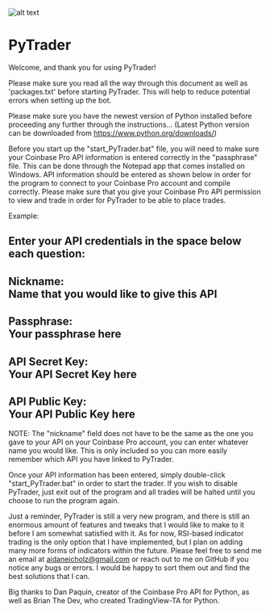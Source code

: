 ![alt text](https://github.com/AidanE122/PyTrader/blob/main]/image.jpg?raw=true)

# PyTrader
Welcome, and thank you for using PyTrader!

Please make sure you read all the way through this document as well as 
'packages.txt' before starting PyTrader. This will help to reduce potential
errors when setting up the bot.

Please make sure you have the newest version of Python installed before
proceeding any further through the instructions...
(Latest Python version can be downloaded from https://www.python.org/downloads/)

Before you start up the "start_PyTrader.bat" file, you will need to make sure 
your Coinbase Pro API information is entered correctly in the "passphrase" file. 
This can be done through the Notepad app that comes installed on Windows. API 
information should be entered as shown below in order for the program to connect
to your Coinbase Pro account and compile correctly. Please make sure that you give
your Coinbase Pro API permission to view and trade in order for PyTrader to be 
able to place trades.

Example:

Enter your API credentials in the space below each question:
-----------------------------------------------
Nickname:                 
Name that you would like to give this API
-----------------------------------------------
Passphrase:               
Your passphrase here
-----------------------------------------------
API Secret Key:               
Your API Secret Key here
-----------------------------------------------
API Public Key:               
Your API Public Key here
-----------------------------------------------

NOTE: The "nickname" field does not have to be the same as the one you gave to
your API on your Coinbase Pro account, you can enter whatever name you would like. 
This is only included so you can more easily remember which API you have linked 
to PyTrader.

Once your API information has been entered, simply double-click "start_PyTrader.bat"
in order to start the trader. If you wish to disable PyTrader, just exit out of the 
program and all trades will be halted until you choose to run the program again.

Just a reminder, PyTrader is still a very new program, and there is still an enormous
amount of features and tweaks that I would like to make to it before I am somewhat
satisfied with it. As for now, RSI-based indicator trading is the only option that I 
have implemented, but I plan on adding many more forms of indicators within the future.
Please feel free to send me an email at aidaneicholz@gmail.com or reach out to me on 
GitHub if you notice any bugs or errors. I would be happy to sort them out and find the
best solutions that I can.

Big thanks to Dan Paquin, creator of the Coinbase Pro API for Python, as well 
as Brian The Dev, who created TradingView-TA for Python.
